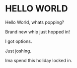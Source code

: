 # HELLO WORLD

Hello World, whats popping?

Brand new whip just hopped in! 

I got options.

Just joshing. 

Ima spend this holiday locked in.